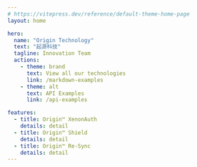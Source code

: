 ```yaml
---
# https://vitepress.dev/reference/default-theme-home-page
layout: home

hero:
  name: "Origin Technology"
  text: "起源科技"
  tagline: Innovation Team
  actions:
    - theme: brand
      text: View all our technologies
      link: /markdown-examples
    - theme: alt
      text: API Examples
      link: /api-examples

features:
  - title: Origin™ XenonAuth 
    details: detail
  - title: Origin™ Shield
    details: detail
  - title: Origin™ Re-Sync
    details: detail
---
```

